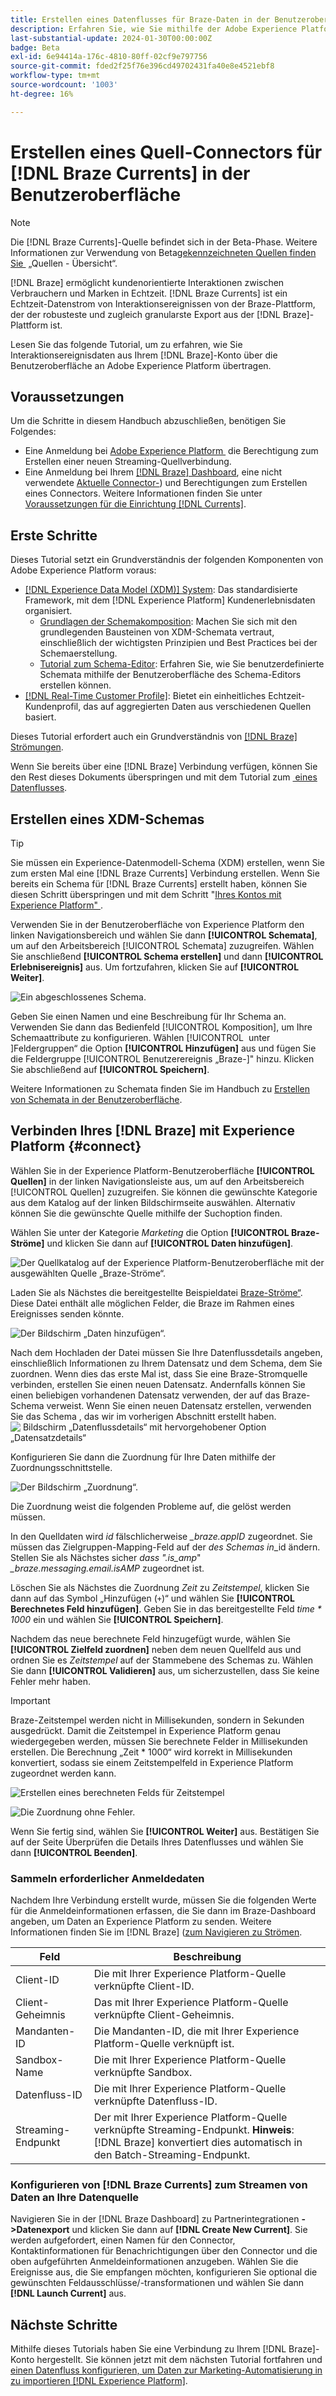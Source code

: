 ```yaml
---
title: Erstellen eines Datenflusses für Braze-Daten in der Benutzeroberfläche
description: Erfahren Sie, wie Sie mithilfe der Adobe Experience Platform-Benutzeroberfläche einen Datenfluss für Ihr Braze-Konto erstellen.
last-substantial-update: 2024-01-30T00:00:00Z
badge: Beta
exl-id: 6e94414a-176c-4810-80ff-02cf9e797756
source-git-commit: fded2f25f76e396cd49702431fa40e8e4521ebf8
workflow-type: tm+mt
source-wordcount: '1003'
ht-degree: 16%

---
```


# Erstellen eines Quell-Connectors für [!DNL Braze Currents] in der Benutzeroberfläche

>[!NOTE]
>
>Die [!DNL Braze Currents]-Quelle befindet sich in der Beta-Phase. Weitere Informationen zur Verwendung von Beta[gekennzeichneten Quellen finden Sie &#x200B;](../../../../home.md#terms-and-conditions) „Quellen - Übersicht“.

[!DNL Braze] ermöglicht kundenorientierte Interaktionen zwischen Verbrauchern und Marken in Echtzeit. [!DNL Braze Currents] ist ein Echtzeit-Datenstrom von Interaktionsereignissen von der Braze-Plattform, der der robusteste und zugleich granularste Export aus der [!DNL Braze]-Plattform ist.

Lesen Sie das folgende Tutorial, um zu erfahren, wie Sie Interaktionsereignisdaten aus Ihrem [!DNL Braze]-Konto über die Benutzeroberfläche an Adobe Experience Platform übertragen.

## Voraussetzungen

Um die Schritte in diesem Handbuch abzuschließen, benötigen Sie Folgendes:

* Eine Anmeldung bei [Adobe Experience Platform &#x200B;](https://platform.adobe.com) die Berechtigung zum Erstellen einer neuen Streaming-Quellverbindung.
* Eine Anmeldung bei Ihrem [[!DNL Braze] Dashboard](https://dashboard.braze.com/sign_in), eine nicht verwendete [Aktuelle Connector-](https://www.braze.com/docs/user_guide/data_and_analytics/braze_currents)) und Berechtigungen zum Erstellen eines Connectors. Weitere Informationen finden Sie unter [Voraussetzungen für die Einrichtung [!DNL Currents]](https://www.braze.com/docs/user_guide/data_and_analytics/braze_currents/setting_up_currents/#requirements).

## Erste Schritte

Dieses Tutorial setzt ein Grundverständnis der folgenden Komponenten von Adobe Experience Platform voraus:

* [[!DNL Experience Data Model (XDM)] System](../../../../../xdm/home.md): Das standardisierte Framework, mit dem [!DNL Experience Platform] Kundenerlebnisdaten organisiert.
   * [Grundlagen der Schemakomposition](../../../../../xdm/schema/composition.md): Machen Sie sich mit den grundlegenden Bausteinen von XDM-Schemata vertraut, einschließlich der wichtigsten Prinzipien und Best Practices bei der Schemaerstellung.
   * [Tutorial zum Schema-Editor](../../../../../xdm/tutorials/create-schema-ui.md): Erfahren Sie, wie Sie benutzerdefinierte Schemata mithilfe der Benutzeroberfläche des Schema-Editors erstellen können.
* [[!DNL Real-Time Customer Profile]](../../../../../profile/home.md): Bietet ein einheitliches Echtzeit-Kundenprofil, das auf aggregierten Daten aus verschiedenen Quellen basiert.

Dieses Tutorial erfordert auch ein Grundverständnis von [[!DNL Braze] Strömungen](https://www.braze.com/docs/user_guide/data_and_analytics/braze_currents).

Wenn Sie bereits über eine [!DNL Braze] Verbindung verfügen, können Sie den Rest dieses Dokuments überspringen und mit dem Tutorial zum [&#x200B; eines Datenflusses &#x200B;](../../dataflow/marketing-automation.md).

## Erstellen eines XDM-Schemas

>[!TIP]
>
>Sie müssen ein Experience-Datenmodell-Schema (XDM) erstellen, wenn Sie zum ersten Mal eine [!DNL Braze Currents] Verbindung erstellen. Wenn Sie bereits ein Schema für [!DNL Braze Currents] erstellt haben, können Sie diesen Schritt überspringen und mit dem Schritt &quot;[&#x200B; Ihres Kontos mit Experience Platform&quot; &#x200B;](#connect).

Verwenden Sie in der Benutzeroberfläche von Experience Platform den linken Navigationsbereich und wählen Sie dann **[!UICONTROL Schemata]**, um auf den Arbeitsbereich [!UICONTROL Schemata] zuzugreifen. Wählen Sie anschließend **[!UICONTROL Schema erstellen]** und dann **[!UICONTROL Erlebnisereignis]** aus. Um fortzufahren, klicken Sie auf **[!UICONTROL Weiter]**.

![Ein abgeschlossenes Schema.](../../../../images/tutorials/create/braze/schema.png)

Geben Sie einen Namen und eine Beschreibung für Ihr Schema an. Verwenden Sie dann das Bedienfeld [!UICONTROL Komposition], um Ihre Schemaattribute zu konfigurieren. Wählen [!UICONTROL &#x200B; unter &#x200B;]Feldergruppen“ die Option **[!UICONTROL Hinzufügen]** aus und fügen Sie die Feldergruppe [!UICONTROL Benutzerereignis „Braze-]&quot; hinzu. Klicken Sie abschließend auf **[!UICONTROL Speichern]**.

Weitere Informationen zu Schemata finden Sie im Handbuch zu [Erstellen von Schemata in der Benutzeroberfläche](../../../../../xdm/tutorials/create-schema-ui.md).

## Verbinden Ihres [!DNL Braze] mit Experience Platform {#connect}

Wählen Sie in der Experience Platform-Benutzeroberfläche **[!UICONTROL Quellen]** in der linken Navigationsleiste aus, um auf den Arbeitsbereich [!UICONTROL Quellen] zuzugreifen. Sie können die gewünschte Kategorie aus dem Katalog auf der linken Bildschirmseite auswählen. Alternativ können Sie die gewünschte Quelle mithilfe der Suchoption finden.

Wählen Sie unter der Kategorie *Marketing* die Option **[!UICONTROL Braze-Ströme]** und klicken Sie dann auf **[!UICONTROL Daten hinzufügen]**.

![Der Quellkatalog auf der Experience Platform-Benutzeroberfläche mit der ausgewählten Quelle „Braze-Ströme“.](../../../../images/tutorials/create/braze/catalog.png)

Laden Sie als Nächstes die bereitgestellte Beispieldatei [Braze-Ströme“ &#x200B;](https://github.com/Appboy/currents-examples/blob/master/sample-data/Adobe/adobe_examples.json). Diese Datei enthält alle möglichen Felder, die Braze im Rahmen eines Ereignisses senden könnte.

![Der Bildschirm „Daten hinzufügen“.](../../../../images/tutorials/create/braze/select-data.png)

Nach dem Hochladen der Datei müssen Sie Ihre Datenflussdetails angeben, einschließlich Informationen zu Ihrem Datensatz und dem Schema, dem Sie zuordnen.  Wenn dies das erste Mal ist, dass Sie eine Braze-Stromquelle verbinden, erstellen Sie einen neuen Datensatz.  Andernfalls können Sie einen beliebigen vorhandenen Datensatz verwenden, der auf das Braze-Schema verweist.  Wenn Sie einen neuen Datensatz erstellen, verwenden Sie das Schema , das wir im vorherigen Abschnitt erstellt haben.
![&#x200B; Bildschirm „Datenflussdetails“ mit hervorgehobener Option „Datensatzdetails“](../../../../images/tutorials/create/braze/dataflow-detail.png)

Konfigurieren Sie dann die Zuordnung für Ihre Daten mithilfe der Zuordnungsschnittstelle.

![Der Bildschirm „Zuordnung“.](../../../../images/tutorials/create/braze/mapping_errors.png)

Die Zuordnung weist die folgenden Probleme auf, die gelöst werden müssen.

In den Quelldaten wird *id* fälschlicherweise *_braze.appID* zugeordnet. Sie müssen das Zielgruppen-Mapping-Feld auf der *des Schemas in*_id ändern. Stellen Sie als Nächstes sicher *dass &quot;.is_amp*&quot; *_braze.messaging.email.isAMP* zugeordnet ist.

Löschen Sie als Nächstes die Zuordnung *Zeit* zu *Zeitstempel*, klicken Sie dann auf das Symbol „Hinzufügen (`+`)“ und wählen Sie **[!UICONTROL Berechnetes Feld hinzufügen]**. Geben Sie in das bereitgestellte Feld *time \* 1000* ein und wählen Sie **[!UICONTROL Speichern]**.

Nachdem das neue berechnete Feld hinzugefügt wurde, wählen Sie **[!UICONTROL Zielfeld zuordnen]** neben dem neuen Quellfeld aus und ordnen Sie es *Zeitstempel* auf der Stammebene des Schemas zu. Wählen Sie dann **[!UICONTROL Validieren]** aus, um sicherzustellen, dass Sie keine Fehler mehr haben.

>[!IMPORTANT]
>
>Braze-Zeitstempel werden nicht in Millisekunden, sondern in Sekunden ausgedrückt. Damit die Zeitstempel in Experience Platform genau wiedergegeben werden, müssen Sie berechnete Felder in Millisekunden erstellen. Die Berechnung „Zeit * 1000“ wird korrekt in Millisekunden konvertiert, sodass sie einem Zeitstempelfeld in Experience Platform zugeordnet werden kann.
>
>![Erstellen eines berechneten Felds für Zeitstempel &#x200B;](../../../../images/tutorials/create/braze/create-calculated-field.png)

![Die Zuordnung ohne Fehler.](../../../../images/tutorials/create/braze/completed_mapping.png)

Wenn Sie fertig sind, wählen Sie **[!UICONTROL Weiter]** aus. Bestätigen Sie auf der Seite Überprüfen die Details Ihres Datenflusses und wählen Sie dann **[!UICONTROL Beenden]**.

### Sammeln erforderlicher Anmeldedaten

Nachdem Ihre Verbindung erstellt wurde, müssen Sie die folgenden Werte für die Anmeldeinformationen erfassen, die Sie dann im Braze-Dashboard angeben, um Daten an Experience Platform zu senden. Weitere Informationen finden Sie im [!DNL Braze] ([&#x200B; zum Navigieren zu Strömen](https://www.braze.com/docs/user_guide/data_and_analytics/braze_currents/setting_up_currents/#step-2-navigate-to-currents).

| Feld | Beschreibung |
| --- | --- |
| Client-ID | Die mit Ihrer Experience Platform-Quelle verknüpfte Client-ID. |
| Client-Geheimnis | Das mit Ihrer Experience Platform-Quelle verknüpfte Client-Geheimnis. |
| Mandanten-ID | Die Mandanten-ID, die mit Ihrer Experience Platform-Quelle verknüpft ist. |
| Sandbox-Name | Die mit Ihrer Experience Platform-Quelle verknüpfte Sandbox. |
| Datenfluss-ID | Die mit Ihrer Experience Platform-Quelle verknüpfte Datenfluss-ID. |
| Streaming-Endpunkt | Der mit Ihrer Experience Platform-Quelle verknüpfte Streaming-Endpunkt. **Hinweis**: [!DNL Braze] konvertiert dies automatisch in den Batch-Streaming-Endpunkt. |

### Konfigurieren von [!DNL Braze Currents] zum Streamen von Daten an Ihre Datenquelle

Navigieren Sie in der [!DNL Braze Dashboard] zu Partnerintegrationen **->Datenexport** und klicken Sie dann auf **[!DNL Create New Current]**. Sie werden aufgefordert, einen Namen für den Connector, Kontaktinformationen für Benachrichtigungen über den Connector und die oben aufgeführten Anmeldeinformationen anzugeben. Wählen Sie die Ereignisse aus, die Sie empfangen möchten, konfigurieren Sie optional die gewünschten Feldausschlüsse/-transformationen und wählen Sie dann **[!DNL Launch Current]** aus.

## Nächste Schritte

Mithilfe dieses Tutorials haben Sie eine Verbindung zu Ihrem [!DNL Braze]-Konto hergestellt. Sie können jetzt mit dem nächsten Tutorial fortfahren und [einen Datenfluss konfigurieren, um Daten zur Marketing-Automatisierung in zu importieren [!DNL Experience Platform]](../../dataflow/marketing-automation.md).
